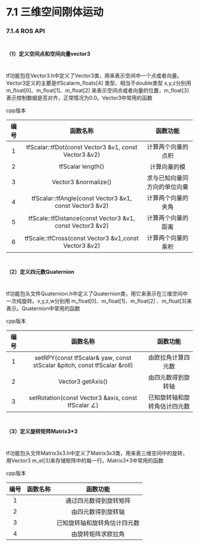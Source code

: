 # 7.1 三维空间刚体运动

### 7.1.4 ROS API

$$\quad$$**（1）定义空间点和空间向量vector3**

$$\quad$$tf功能包在Vector3.h中定义了Vector3类，用来表示空间中一个点或者向量。Vector3定义的主要是tfScalarm\_floats\[4\] 类型、相当于double类型 x,y,z分别用 m\_float\[0\]、m\_float\[1\]、m\_float\[2\] 来表示空间点或者向量的位置，m\_float\[3\]表示控制数据是否对齐，正常情况为0.0。Vector3中常用的函数

cpp版本

| 编号 | 函数名称 | 函数功能 |
| :---: | :---: | :---: |
| 1 | tfScalar::tfDot\(const Vector3 &v1, const Vector3 &v2\) | 计算两个向量的点积 |
| 2 | tfScalar length\(\) | 计算向量的模 |
| 3 | Vector3 &normalize\(\) | 求与已知向量同方向的单位向量 |
| 4 | tfScalar::tfAngle\(const Vector3 &v1, const Vector3 &v2\) | 计算两个向量的夹角 |
| 5 | tfScale::tfDistance\(const Vector3 &v1, const Vector3 &v2\) | 计算两个向量的距离 |
| 6 | tfScale::tfCross\(const Vector3 &v1,const Vector3 &v2\) | 计算两个向量的乘积 |

$$\quad$$**（2）定义四元数Quaternion**

$$\quad$$tf功能包头文件Quaternion.h中定义了Quaternion类，用它来表示在三维空间中一次纯旋转。x,y,z,w分别用 m\_float\[0\]、m\_float\[1\]、m\_float\[2\] 、m\_float\[3\]来表示。Quaternion中常用的函数

cpp版本

| 编号 | 函数名称 | 函数功能 |
| :---: | :---: | :---: |
| 1 | setRPY\(const tfScalar& yaw, const stScalar &pitch, const tfScalar &roll\) | 由欧拉角计算四元数 |
| 2 | Vector3 getAxis\(\) | 由四元数得到旋转轴 |
| 3 | setRotation\(const Vector3 &axis, const tfScalar ∠\) | 已知旋转轴和旋转角估计四元数 |

$$\quad$$**（3）定义旋转矩阵Matrix3\*3**

$$\quad$$tf功能包头文件Matrix3x3.h中定义了Matrix3x3类，用来表三维空间中的旋转，用Vector3 m\_el\[3\]来存储矩阵中的每一行。Matrix3\*3中常用的函数

cpp版本

| 编号 | 函数名称 | 函数功能 |
| :---: | :---: | :---: |
| 1 |  | 通过四元数得到旋转矩阵 |
| 2 |  | 由四元数得到旋转轴 |
| 3 |  | 已知旋转轴和旋转角估计四元数 |
| 4 |  | 由旋转矩阵求欧拉角 |



